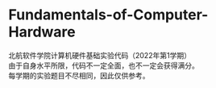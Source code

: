 # Fundamentals-of-Computer-Hardware
北航软件学院计算机硬件基础实验代码（2022年第1学期）   
由于自身水平所限，代码不一定全面，也不一定会获得满分。   
每学期的实验题目不尽相同，因此仅供参考。
